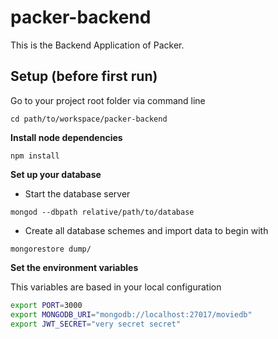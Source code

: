# packer-backend
This is the Backend Application of Packer.

## Setup (before first run)

Go to your project root folder via command line
```
cd path/to/workspace/packer-backend
```

**Install node dependencies**

```
npm install
```

**Set up your database**

* Start the database server
```
mongod --dbpath relative/path/to/database
```
* Create all database schemes and import data to begin with
```
mongorestore dump/
```

**Set the environment variables**

This variables are based in your local configuration
```bash
export PORT=3000
export MONGODB_URI="mongodb://localhost:27017/moviedb"
export JWT_SECRET="very secret secret"
```
